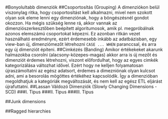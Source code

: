 #Bonyolultabb dimenziók
##Csoportosítás (Grouping)
A dimenziókon belül viszonylag ritka, hogy csoportosítást kell alkalmazni, mivel nem szokott olyan sok eleme lenni egy dimenziónak, hogy a böngészésnél gondot okozzon. Ha mégis szükség lenne rá, akkor vannak az dimenziószerkesztőben beépített algoritumosok, amik pl. megpróbálnak azonos elemszámú csoportokat képezni. Ez azonban ritkán vezet használható eredményre, ezért érdemesebb inkább az adatbázisban, egy view-ban új, dimenziómezőt létrehozni `CASE ... WHEN` paranccsal, és arra egy új dimenziót építeni.
##Cimkézés (Banding)
Amikor értékekeket akarunk halmazokba csorolni (alacsony-közepes-magas) akkor arra is új mezőt és dimenziót érdemes létrehozni, viszont előfordulhat, hogy az egyes cimkék kategorizálása változhat idővel. Ezért hogy ne kelljen folyamatosan újraszámoltatni az egész adatsort, érdemes a dimezniónak olyan kulcsot adni, ami a besorolás mögöttes értékéhez kapcsolódik. Így a dimenzióban megoldhatjuk a kategóriák megváltozását, és nem kell az egész ETL eljárást újrafuttatni.
##Lassan Váldozó Dimenziók (Slowly Changing Dimensions - SCD)
###I. Típus
###II. Típus
###III. Típus

##Junk dimensions

##Ragged hierarchies